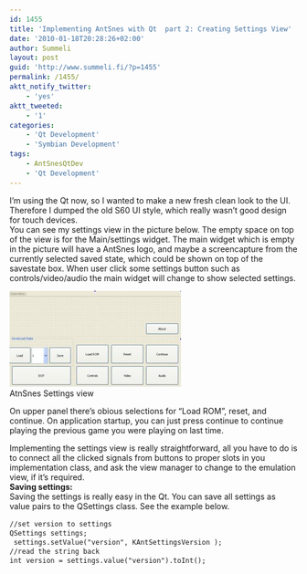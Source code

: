 ```yaml
---
id: 1455
title: 'Implementing AntSnes with Qt  part 2: Creating Settings View'
date: '2010-01-18T20:28:26+02:00'
author: Summeli
layout: post
guid: 'http://www.summeli.fi/?p=1455'
permalink: /1455/
aktt_notify_twitter:
    - 'yes'
aktt_tweeted:
    - '1'
categories:
    - 'Qt Development'
    - 'Symbian Development'
tags:
    - AntSnesQtDev
    - 'Qt Development'
---
```


I’m using the Qt now, so I wanted to make a new fresh clean look to the UI. Therefore I dumped the old S60 UI style, which really wasn’t good design for touch devices.  
You can see my settings view in the picture below. The empty space on top of the view is for the Main/settings widget. The main widget which is empty in the picture will have a AntSnes logo, and maybe a screencapture from the currently selected saved state, which could be shown on top of the savestate box. When user click some settings button such as controls/video/audio the main widget will change to show selected settings.

[![AntSnes settings view](/jekyll-export/wp-content/uploads/2010/01/antsnes_settings-300x168.jpg "antsnes_settings")](/jekyll-export/wp-content/uploads/2010/01/antsnes_settings.jpg)   
AtnSnes Settings view

On upper panel there’s obious selections for “Load ROM”, reset, and continue. On application startup, you can just press continue to continue playing the previous game you were playing on last time.  
  
Implementing the settings view is really straightforward, all you have to do is to connect all the clicked signals from buttons to proper slots in you implementation class, and ask the view manager to change to the emulation view, if it’s required.  
**Saving settings:**  
Saving the settings is really easy in the Qt. You can save all settings as value pairs to the QSettings class. See the example below. 

```
//set version to settings
QSettings settings;
 settings.setValue("version", KAntSettingsVersion );
//read the string back
int version = settings.value("version").toInt();
```